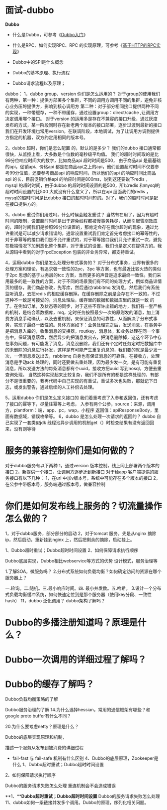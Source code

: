 面试-dubbo
===

****Dubbo****

*   什么是Dubbo，可参考《[Dubbo入门](http://mp.weixin.qq.com/s?__biz=MzI1NDQ3MjQxNA==&mid=2247483791&idx=1&sn=49345f1a022734e81e9257f2b8d38a52&chksm=e9c5f83edeb2712805a77c1e1589e8f1d04bd17e55eeb2a45cabddb46d03615636908f058628&scene=21#wechat_redirect)》

*   什么是RPC、如何实现RPC、RPC 的实现原理，可参考《[基于HTTP的RPC实现](http://mp.weixin.qq.com/s?__biz=MzI1NDQ3MjQxNA==&mid=2247483900&idx=1&sn=c5ca198a66a701f81c2ab118fe7a734a&chksm=e9c5f84ddeb2715bc574e467cd6537ef81f223453e0989ffd136976b48dcc2d961a75be596de&scene=21#wechat_redirect)》

*   Dubbo中的SPI是什么概念

*   Dubbo的基本原理、执行流程

*   Dubbo请求流程以及原理；

dubbo：
1，dubbo group、version 你们是怎么运用的？
对于group的使用我们有两种，第一种：提供方部署多个集群，不同的调用方调用不同的集群，避免非核心业务压垮提供方，影响到核心调用方
第二种：对于部分相同接口提供两种不同的实现，一种带缓存，一种不带缓存，通过设置group：direct/cache  ,让调用方决定调用哪个接口。
对于version 的运用多是存在不兼容的接口升级，通过灰度发布的方式，某一阶段同时存在新老两个版本的接口部署，逐步过渡到最新的接口
我们在开发环境也常用version，在联调阶段，本地调试，为了让调用方调到提供方指定的机器，双方约定用相同的版本号。

2，dubbo 超时，你们是怎么配置 的，默认的是多少？
我们的dubbo 接口通常都很快，从监控上看，大多数是个位数的毫秒级平均值。
我们的超时时间取的是比99分位响应时间大的数字，比如商品api 超时时间是500，
由于商品api 是最基础的api，促销api、价格api 都是在商品api之上的api，他们设置超时时间不仅要参考99分位值，还要参考商品api 的响应时间，所以他们的api 的响应时间比商品api 的长，目前促销价格api 的响应时间是800ms，说到这还要说下redis ，mysql 的超时时间，由于dubbo 的超时时间设置的是500，所以redis 和mysql的超时时间设置的比500 大就没有什么意义了，所以在api 层面我们的redis ，mysql的超时时间是比dubbo 接口的超时时间短的。对了，我们的超时时间是配在接口提供方的。

3，dubbo 重试你们用过吗，什么时候会触发重试？
当然有在用了，因为有超时时间的限制，设置超时时间是出于避免线程都被慢事务耗尽，从而引起雪崩效应的，超时时间我们是参照99分位设置的，那肯定会存在偶尔超时的现象，通过允许重试是可以减少请求错误的，通常设置重试我们肯定首先考虑接口的幂等性的，对于非幂等的接口我们是不允许重试的，对于幂等接口我们只允许重试一次，避免在极端情况下加剧恶化整个集群，对于重试的设置，我们也是定义在提供方的。我从源码中看到的对于rpcException 包装的非业务异常，都支持重试。

4，运用dubbo 你们是怎么处理分布式事务的？
对于分布式事务，业界有很多的处理方案和理论，有追求强一致性的2pc，3pc 等方案，也有最近比较火热的类似于2pc 思想的基于业务层的tcc 方案，当然更多的声音是追求最终一致性。我们采用最多的是一致性的方案，对于不同的场景我们有不同的处理方式，例如商品详情页的缓存，我们商品修改，先写库，然后通过rabbitmq 发消息，然后我们有系统监听消息，去把redis 的相应缓存删掉。在缓存删除之前是会存在不一致的，不过这种不一致是可接受的，消息处理后，缓存里的数据和数据库里的就是一致 的了。在例如订单，及状态等的同步，对于这些不容许出错的地方，我们有一套严格的机制，是结合着数据库，mq，定时任务按照最少一次的原则发的消息，加上消费方消息手动确认，以及去重机制，来保证消息的可靠性，从而解决了分布式事务，实现了最终一致性的。具体方案如下：业务处理完之后，发送消息，在事务中是把消息入库的，收集消息的交换器，routkey，消息体，和业务处理在同一个事务中，保证消息落盘，然后异步的把消息发出去，把消息删除掉，这这个环节中存在事务问题，有可能发了消息，消息没删除，我们还有个定时任务定时把数据库中的未删除的消息进行补发，这样是有可能产生重复消息的，我们要的就是最少发一次，一但消息发送出去，rabbitmq 自身也有保证消息的可靠性，在接收方，处理消息是手动ack 处理的，同时还要做去重处理，因为最少发一次，是有可能有重复消息，所以发送方法的每条消息都有个uuid，接收方把uuid 写到nosql，方便去重查询处理。
当然这种实现起来比较复杂，我们不是所有的都是这样处理的，有部分不是很重要的，我再代码中自己实现的有重试，重试多次也失败，那就记下日志，或发出警告，通过后续的人工补偿去处理。


5，运用dubbo 你们是怎么定义接口的
我们着重考虑了入参和返回值，还有考虑了接口的幂等下，尽量往幂等上考虑，
入参有两个公参，source：来源，调用方，plantform：端，app、pc，wap，小程序
返回值：apiResponseBody，里面有数据域，错误枚举等。
6，dubbo 是怎么处理一次请求的返回的？
dubbo 自己实现了一套类似jdk 线程池异步调用的机制get（）时检查结果有没有返回回来，没有则等待

# 服务的兼容控制你们是如何做的？
对于dubbo服务有以下两种
1，通过version 版本控制，线上同上部署两个版本的接口
2，新提供一个接口，让调用方逐步迁到新接口
对于给app 客户端提供的服务接口有以下几种：
1，在url 中加v版本号，系统中可能存在多个版本的接口
2，在公参中带版本号，服务端通过版本号，做兼容控制

# 你们是如何发布线上服务的？切流量操作怎么做的？

1，对于dubbo服务，部分部分的启动
2，对于tomcat 服务，先是从nginx 摘除ip，然后启动，重新挂到nginx 上，然后把剩余的摘除，启动挂上。

1、Dubbo超时重试；Dubbo超时时间设置
2、如何保障请求执行顺序

Dubbo底层实现，Dubbo相比webservice等方式的优势
设计模式，服务治理等


1.了解SOA，微服务吗？
2.分布式系统如何负载均衡？如何确定访问的资源在哪个服务器上？

一.轮询。二.随机。三.最小响应时间。四. 最小并发数。五.哈希。
3.设计一个分布式负载均衡缓冲系统，如何快速定位到是那个服务器（使用key分段、一致性hash）
11，dubbo 泛化调用？
dubbo架构了解吗？

# Dubbo的多播注册知道吗？原理是什么？

# Dubbo一次调用的详细过程了解吗？

# Dubbo的缓存了解吗？


Dubbo负载均衡策略的了解

Dubbo服务治理的了解
14.为什么选择hessian，常用的通信框架有哪些？和google proto buffer有什么不同？

20.为什么要考虑netty？原理是什么？

Dubbo的底层实现原理和机制，

描述一个服务从发布到被消费的详细过程

*   fail-fast 与 fail-safe 机制有什么区别
4、Dubbo的底层原理，Zookeeper是什么
1、Dubbo超时重试；Dubbo超时时间设置

2、如何保障请求执行顺序

Dubbo的服务请求失败怎么处理
重连机制会不会造成错误

**1、****Dubbo超时重试；Dubbo超时时间设置**
Dubbo的服务请求失败怎么处理
11、dubbo如何一条链接并发多个调用。Dubbo的原理，序列化相关问题。

